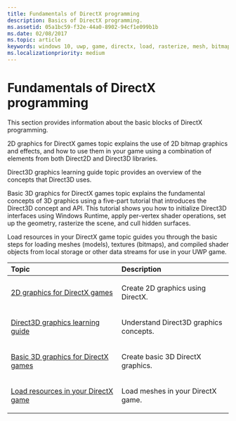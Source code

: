 ```yaml
---
title: Fundamentals of DirectX programming
description: Basics of DirectX programming.
ms.assetid: 05a1bc59-f32e-44a0-8902-94cf1e099b1b
ms.date: 02/08/2017
ms.topic: article
keywords: windows 10, uwp, game, directx, load, rasterize, mesh, bitmap, 2D, 3D
ms.localizationpriority: medium
---
```

# Fundamentals of DirectX programming

This section provides information about the basic blocks of DirectX programming.

2D graphics for DirectX games topic explains the use of 2D bitmap graphics and effects, and how to use them in your game using a combination of elements from both Direct2D and Direct3D libraries.

Direct3D graphics learning guide topic provides an overview of the concepts that Direct3D uses.

Basic 3D graphics for DirectX games topic explains the fundamental concepts of 3D graphics using a five-part tutorial that introduces the Direct3D concept and API. This tutorial shows you how to initialize Direct3D interfaces using Windows Runtime, apply per-vertex shader operations, set up the geometry, rasterize the scene, and cull hidden surfaces.

Load resources in your DirectX game topic guides you through the basic steps for loading meshes (models), textures (bitmaps), and compiled shader objects from local storage or other data streams for use in your UWP game.

<table>
<colgroup>
<col width="50%" />
<col width="50%" />
</colgroup>
<thead>
<tr class="header">
<th align="left">Topic</th>
<th align="left">Description</th>
</tr>
</thead>
<tbody>
<tr class="odd">
<td align="left"><p><a href="working-with-2d-graphics-in-your-directx-game.md">2D graphics for DirectX games</a></p></td>
<td align="left"><p>Create 2D graphics using DirectX.</p></td>
</tr>
<tr class="even">
<td align="left"><p><a href="https://docs.microsoft.com/windows/uwp/graphics-concepts/index">Direct3D graphics learning guide</a></p></td>
<td align="left"><p>Understand Direct3D graphics concepts.</p></td>
</tr>
<tr class="odd">
<td align="left"><p><a href="an-introduction-to-3d-graphics-with-directx.md">Basic 3D graphics for DirectX games</a></p></td>
<td align="left"><p>Create basic 3D DirectX graphics.</p></td>
</tr>
<tr class="even">
<td align="left"><p><a href="load-a-game-asset.md">Load resources in your DirectX game</a></p></td>
<td align="left"><p>Load meshes in your DirectX game.</p></td>
</tr>
</tbody>
</table>